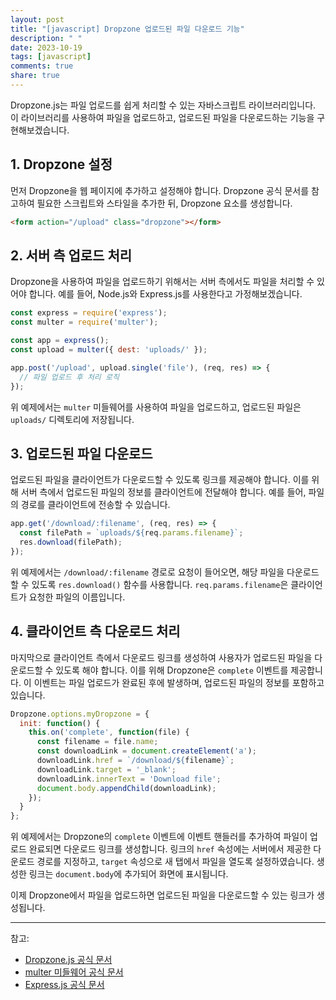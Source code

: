 ```yaml
---
layout: post
title: "[javascript] Dropzone 업로드된 파일 다운로드 기능"
description: " "
date: 2023-10-19
tags: [javascript]
comments: true
share: true
---
```


Dropzone.js는 파일 업로드를 쉽게 처리할 수 있는 자바스크립트 라이브러리입니다. 이 라이브러리를 사용하여 파일을 업로드하고, 업로드된 파일을 다운로드하는 기능을 구현해보겠습니다.

## 1. Dropzone 설정

먼저 Dropzone을 웹 페이지에 추가하고 설정해야 합니다. Dropzone 공식 문서를 참고하여 필요한 스크립트와 스타일을 추가한 뒤, Dropzone 요소를 생성합니다.

```html
<form action="/upload" class="dropzone"></form>
```

## 2. 서버 측 업로드 처리

Dropzone을 사용하여 파일을 업로드하기 위해서는 서버 측에서도 파일을 처리할 수 있어야 합니다. 예를 들어, Node.js와 Express.js를 사용한다고 가정해보겠습니다.

```javascript
const express = require('express');
const multer = require('multer');

const app = express();
const upload = multer({ dest: 'uploads/' });

app.post('/upload', upload.single('file'), (req, res) => {
  // 파일 업로드 후 처리 로직
});
```

위 예제에서는 `multer` 미들웨어를 사용하여 파일을 업로드하고, 업로드된 파일은 `uploads/` 디렉토리에 저장됩니다.

## 3. 업로드된 파일 다운로드

업로드된 파일을 클라이언트가 다운로드할 수 있도록 링크를 제공해야 합니다. 이를 위해 서버 측에서 업로드된 파일의 정보를 클라이언트에 전달해야 합니다. 예를 들어, 파일의 경로를 클라이언트에 전송할 수 있습니다.

```javascript
app.get('/download/:filename', (req, res) => {
  const filePath = `uploads/${req.params.filename}`;
  res.download(filePath);
});
```

위 예제에서는 `/download/:filename` 경로로 요청이 들어오면, 해당 파일을 다운로드할 수 있도록 `res.download()` 함수를 사용합니다. `req.params.filename`은 클라이언트가 요청한 파일의 이름입니다.

## 4. 클라이언트 측 다운로드 처리

마지막으로 클라이언트 측에서 다운로드 링크를 생성하여 사용자가 업로드된 파일을 다운로드할 수 있도록 해야 합니다. 이를 위해 Dropzone은 `complete` 이벤트를 제공합니다. 이 이벤트는 파일 업로드가 완료된 후에 발생하며, 업로드된 파일의 정보를 포함하고 있습니다.

```javascript
Dropzone.options.myDropzone = {
  init: function() {
    this.on('complete', function(file) {
      const filename = file.name;
      const downloadLink = document.createElement('a');
      downloadLink.href = `/download/${filename}`;
      downloadLink.target = '_blank';
      downloadLink.innerText = 'Download file';
      document.body.appendChild(downloadLink);
    });
  }
};
```

위 예제에서는 Dropzone의 `complete` 이벤트에 이벤트 핸들러를 추가하여 파일이 업로드 완료되면 다운로드 링크를 생성합니다. 링크의 `href` 속성에는 서버에서 제공한 다운로드 경로를 지정하고, `target` 속성으로 새 탭에서 파일을 열도록 설정하였습니다. 생성한 링크는 `document.body`에 추가되어 화면에 표시됩니다.

이제 Dropzone에서 파일을 업로드하면 업로드된 파일을 다운로드할 수 있는 링크가 생성됩니다.

---

참고:  
- [Dropzone.js 공식 문서](https://www.dropzonejs.com/)
- [multer 미들웨어 공식 문서](https://www.npmjs.com/package/multer)
- [Express.js 공식 문서](https://expressjs.com/)